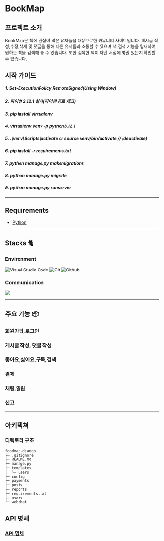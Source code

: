 # BookMap

## 프로젝트 소개

BookMap은 책에 관심이 많은 유저들을 대상으로한 커뮤니티 사이트입니다. 게시글 작성,수정,삭제 및 댓글을 통해 다른 유저들과 소통할 수 있으며 책 검색 기능을 탑재하여 원하는 책을 검색해 볼 수 있습니다. 또한 검색한 책이 어떤 서점에 몇권 있는지 확인할 수 있습니다.

## 시작 가이드

##### 1. Set-ExecutionPolicy RemoteSigned(Using Window)

##### 2. 파이썬 3.12.1 설치(파이썬 경로 체크)

##### 3. pip install virtualenv

##### 4. virtualenv venv -p python3.12.1

##### 5. .\venv\Scripts\activate or source venv/bin/activate // (deactivate)

##### 6. pip install -r requirements.txt

##### 7. python manage.py makemigrations

##### 8. python manage.py migrate

##### 9. python manage.py runserver

---

## Requirements

- [Python](https://www.python.org/)

---

## Stacks 🐈

### Environment

![Visual Studio Code](https://img.shields.io/badge/Visual%20Studio%20Code-007ACC?style=for-the-badge&logo=Visual%20Studio%20Code&logoColor=white)
![Git](https://img.shields.io/badge/Git-F05032?style=for-the-badge&logo=Git&logoColor=white)
![Github](https://img.shields.io/badge/GitHub-181717?style=for-the-badge&logo=GitHub&logoColor=white)

### Communication

<img src="https://img.shields.io/badge/Notion-000000?style=for-the-badge&logo=Notion&logoColor=white">

---

## 주요 기능 📦

### 회원가입,로그인

### 게시글 작성, 댓글 작성

### 좋아요,싫어요,구독,검색

### 결제

### 채팅,알림

### 신고

---

## 아키텍쳐

### 디렉토리 구조

```
foodmap-django
├─ .gitignore
├─ README.md
├─ manage.py
├─ templates
│  └─ users
├─ config
├─ payments
├─ posts
├─ reports
├─ requirements.txt
├─ users
└─ webchat

```

## API 명세

### [API 명세](https://denim-knot-470.notion.site/055b7ca4a10142f8a5a049d941b84455?v=dd168a4580ad4328afa9d36a5da7c49c&pvs=4)
